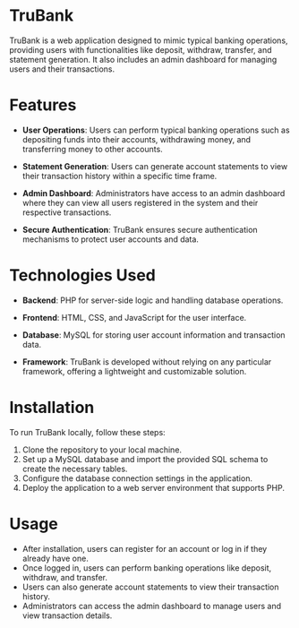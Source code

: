 # TruBank

TruBank is a web application designed to mimic typical banking operations, providing users with functionalities like deposit, withdraw, transfer, and statement generation. It also includes an admin dashboard for managing users and their transactions.

# Features
- **User Operations**: Users can perform typical banking operations such as depositing funds into their accounts, withdrawing money, and transferring money to other accounts.

- **Statement Generation**: Users can generate account statements to view their transaction history within a specific time frame.

- **Admin Dashboard**: Administrators have access to an admin dashboard where they can view all users registered in the system and their respective transactions.

- **Secure Authentication**: TruBank ensures secure authentication mechanisms to protect user accounts and data.

# Technologies Used
- **Backend**: PHP for server-side logic and handling database operations.

- **Frontend**: HTML, CSS, and JavaScript for the user interface.

- **Database**: MySQL for storing user account information and transaction data.

- **Framework**: TruBank is developed without relying on any particular framework, offering a lightweight and customizable solution.

# Installation
To run TruBank locally, follow these steps:

1. Clone the repository to your local machine.
2. Set up a MySQL database and import the provided SQL schema to create the necessary tables.
3. Configure the database connection settings in the application.
4. Deploy the application to a web server environment that supports PHP.

# Usage

- After installation, users can register for an account or log in if they already have one.
- Once logged in, users can perform banking operations like deposit, withdraw, and transfer.
- Users can also generate account statements to view their transaction history.
- Administrators can access the admin dashboard to manage users and view transaction details.
